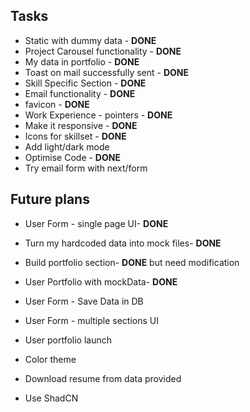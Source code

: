 
## Tasks

* Static with dummy data - **DONE**
* Project Carousel functionality - **DONE**
* My data in portfolio - **DONE**
* Toast on mail successfully sent - **DONE**
* Skill Specific Section - **DONE**
* Email functionality - **DONE**
* favicon - **DONE**
* Work Experience - pointers -  **DONE**
* Make it responsive -  **DONE**
* Icons for skillset - **DONE**
* Add light/dark mode
* Optimise Code - **DONE**
* Try email form with next/form

## Future plans

* User Form - single page UI- **DONE**
* Turn my hardcoded data into mock files- **DONE**
* Build portfolio section- **DONE** but need modification
* User Portfolio with mockData- **DONE**
* User Form - Save Data in DB 

* User Form - multiple sections UI 
* User portfolio launch

* Color theme
* Download resume from data provided

* Use ShadCN

